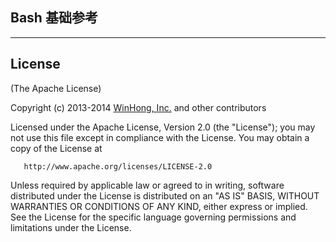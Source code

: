 ## Bash 基础参考

--------------------------------

## License

(The Apache License)

Copyright (c) 2013-2014 [WinHong, Inc.](http://www.winhong.com/) and other contributors

Licensed under the Apache License, Version 2.0 (the "License"); 
you may not use this file except in compliance with the License. 
You may obtain a copy of the License at

       http://www.apache.org/licenses/LICENSE-2.0

Unless required by applicable law or agreed to in writing, 
software distributed under the License is distributed on an "AS IS" BASIS, 
WITHOUT WARRANTIES OR CONDITIONS OF ANY KIND, either express or implied. 
See the License for the specific language governing permissions and limitations under the License.
